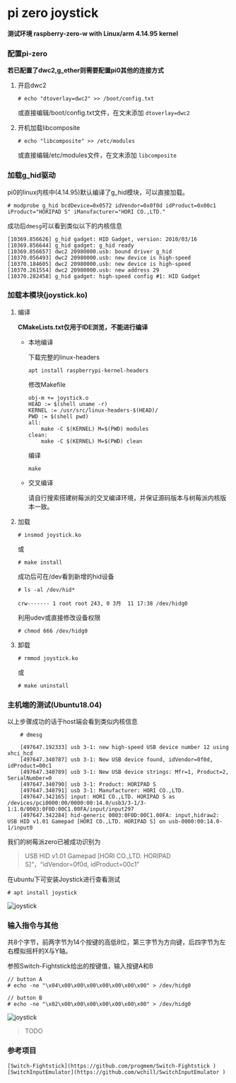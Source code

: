 # pi zero joystick
**测试环境 raspberry-zero-w with Linux/arm 4.14.95 kernel**

### 配置pi-zero
**若已配置了dwc2,g_ether则需要配置pi0其他的连接方式**

1. 开启dwc2
    ```
    # echo "dtoverlay=dwc2" >> /boot/config.txt
    ```
    或直接编辑/boot/config.txt文件，在文末添加
    `dtoverlay=dwc2`

2. 开机加载libcomposite
    ```
    # echo "libcomposite" >> /etc/modules
    ```
    或直接编辑/etc/modules文件，在文末添加
    `libcomposite`
    
### 加载g_hid驱动 
pi0的linux内核中(4.14.95)默认编译了g_hid模块，可以直接加载。
```
# modprobe g_hid bcdDevice=0x0572 idVendor=0x0f0d idProduct=0x00c1 iProduct="HORIPAD S" iManufacturer="HORI CO.,LTD."
```
成功后`dmesg`可以看到类似以下的内核信息
```
[10369.856626] g_hid gadget: HID Gadget, version: 2010/03/16
[10369.856644] g_hid gadget: g_hid ready
[10369.856657] dwc2 20980000.usb: bound driver g_hid
[10370.056493] dwc2 20980000.usb: new device is high-speed
[10370.184605] dwc2 20980000.usb: new device is high-speed
[10370.261554] dwc2 20980000.usb: new address 29
[10370.282458] g_hid gadget: high-speed config #1: HID Gadget
```

### 加载本模块(joystick.ko)
1. 编译

    **CMakeLists.txt仅用于IDE浏览，不能进行编译**
    + 本地编译
    
        下载完整的linux-headers
        ```
        apt install raspberrypi-kernel-headers
        ```
        修改Makefile
        ```
        obj-m += joystick.o
        HEAD := $(shell uname -r)
        KERNEL := /usr/src/linux-headers-$(HEAD)/
        PWD := $(shell pwd) 
        all:
        	make -C $(KERNEL) M=$(PWD) modules
        clean:
        	make -C $(KERNEL) M=$(PWD) clean
        ```
        编译
        ```
        make
        ```
    + 交叉编译
    
        请自行搜索搭建树莓派的交叉编译环境，并保证源码版本与树莓派内核版本一致。
2. 加载

	```
    # insmod joystick.ko
	```
	或
	
    ```
    # make install
    ```
    
    成功后可在/dev看到新增的hid设备
    
    ```
    # ls -al /dev/hid*
    
    crw------- 1 root root 243, 0 3月  11 17:38 /dev/hidg0
    ```
    
    利用udev或直接修改设备权限
    
    ```
    # chmod 666 /dev/hidg0
    ```
3. 卸载

	```
    # rmmod joystick.ko
	```
	
	或
	
    ```
    # make uninstall
    ```

### 主机端的测试(Ubuntu18.04)

以上步骤成功的话于host端会看到类似内核信息
    
    
```
    # dmesg
    
    [497647.192333] usb 3-1: new high-speed USB device number 12 using xhci_hcd
    [497647.340787] usb 3-1: New USB device found, idVendor=0f0d, idProduct=00c1
    [497647.340789] usb 3-1: New USB device strings: Mfr=1, Product=2, SerialNumber=0
    [497647.340790] usb 3-1: Product: HORIPAD S
    [497647.340791] usb 3-1: Manufacturer: HORI CO.,LTD.
    [497647.342165] input: HORI CO.,LTD. HORIPAD S as /devices/pci0000:00/0000:00:14.0/usb3/3-1/3-1:1.0/0003:0F0D:00C1.00FA/input/input297
    [497647.342284] hid-generic 0003:0F0D:00C1.00FA: input,hidraw2: USB HID v1.01 Gamepad [HORI CO.,LTD. HORIPAD S] on usb-0000:00:14.0-1/input0
```
    
   
我们的树莓派zero已被成功识别为
>USB HID v1.01 Gamepad [HORI CO.,LTD. HORIPAD S]“，“idVendor=0f0d, idProduct=00c1”
    
在ubuntu下可安装Joystick进行查看测试

```
# apt install joystick
```
	
![joystick](https://github.com/mumumusuc/pi-joystick/blob/master/image/joystick.png)
	
### 输入指令与其他

共8个字节，前两字节为14个按键的高低8位，第三字节为方向键，后四字节为左右模拟摇杆的X与Y轴。
    
参照Switch-Fightstick给出的按键值，输入按键A和B
    
    
```
// button A
# echo -ne "\x04\x00\x00\x00\x00\x00\x00\x00" > /dev/hidg0

// button B
# echo -ne "\x02\x00\x00\x00\x00\x00\x00\x00" > /dev/hidg0
```

![joystick](https://github.com/mumumusuc/pi-joystick/blob/master/image/switch.gif)

> TODO
	
### 参考项目
	[Switch-Fightstick](https://github.com/progmem/Switch-Fightstick )
	[SwitchInputEmulator](https://github.com/wchill/SwitchInputEmulator )

